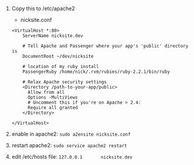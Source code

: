 1. Copy this to /etc/apache2


    * nicksite.conf

    ```
    <VirtualHost *:80>
        ServerName nicksite.dev
    
        # Tell Apache and Passenger where your app's 'public' directory is
        DocumentRoot ~/dev/nicksite
        
        # location of my ruby install
        PassengerRuby /home/nick/.rvm/rubies/ruby-2.2.1/bin/ruby
    
        # Relax Apache security settings
        <Directory /path-to-your-app/public>
          Allow from all
          Options -MultiViews
          # Uncomment this if you're on Apache > 2.4:
          Require all granted
        </Directory>
        
    </VirtualHost>
    ```


2. enable in apache2: ``` sudo a2ensite nicksite.conf ```
3. restart apache2:  ``` sudo service apache2 restart ```
4. edit /etc/hosts file:  ``` 127.0.0.1       nicksite.dev ```
